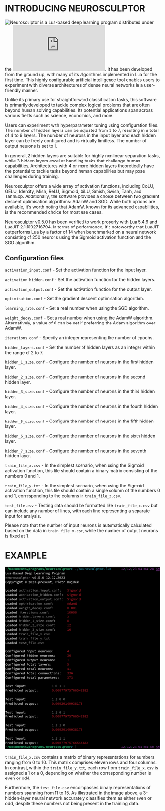 # INTRODUCING NEUROSCULPTOR

![Neurosculptor](https://github.com/piotrbajdek/neurosculptor) is a Lua-based deep learning program distributed under the ![BSD 3-Clause License](https://github.com/piotrbajdek/neurosculptor/blob/main/LICENSE.md). It has been developed from the ground up, with many of its algorithms implemented in Lua for the first time. This highly configurable artificial intelligence tool enables users to experiment with diverse architectures of dense neural networks in a user-friendly manner.

Unlike its primary use for straightforward classification tasks, this software is primarily developed to tackle complex logical problems that are often beyond human solving capabilities. Its potential applications span across various fields such as science, economics, and more.

Users can experiment with hyperparameter tuning using configuration files. The number of hidden layers can be adjusted from 2 to 7, resulting in a total of 4 to 9 layers. The number of neurons in the input layer and each hidden layer can be freely configured and is virtually limitless. The number of output neurons is set to 1.

In general, 2 hidden layers are suitable for highly nonlinear separation tasks, while 3 hidden layers excel at handling tasks that challenge human capabilities. Architectures with 4 or more hidden layers theoretically have the potential to tackle tasks beyond human capabilities but may pose challenges during training.

Neurosculptor offers a wide array of activation functions, including CoLU, GELU, Identity, Mish, ReLU, Sigmoid, SiLU, Smish, Swish, Tanh, and TanhExp. Additionally, the software provides a choice between two gradient descent optimisation algorithms: AdamW and SGD. While both options are available, it's worth noting that AdamW, known for its advanced capabilities, is the recommended choice for most use cases.

Neurosculptor v0.5.0 has been verified to work properly with Lua 5.4.6 and LuaJIT 2.1.1692716794. In terms of performance, it's noteworthy that LuaJIT outperforms Lua by a factor of 14 when benchmarked on a neural network consisting of 250 neurons using the Sigmoid activation function and the SGD algorithm.

## Configuration files

`activation_input.conf` - Set the activation function for the input layer.

`activation_hidden.conf` - Set the activation function for the hidden layers.

`activation_output.conf` - Set the activation function for the output layer.

`optimisation.conf` - Set the gradient descent optimisation algorithm.

`learning_rate.conf` - Set a real number when using the SGD algorithm.

`weight_decay.conf` - Set a real number when using the AdamW algorithm. Alternatively, a value of 0 can be set if preferring the Adam algorithm over AdamW.

`iterations.conf` - Specify an integer representing the number of epochs.

`hidden_layers.conf` - Set the number of hidden layers as an integer within the range of 2 to 7.

`hidden_1_size.conf` - Configure the number of neurons in the first hidden layer.

`hidden_2_size.conf` - Configure the number of neurons in the second hidden layer.

`hidden_3_size.conf` - Configure the number of neurons in the third hidden layer.

`hidden_4_size.conf` - Configure the number of neurons in the fourth hidden layer.

`hidden_5_size.conf` - Configure the number of neurons in the fifth hidden layer.

`hidden_6_size.conf` - Configure the number of neurons in the sixth hidden layer.

`hidden_7_size.conf` - Configure the number of neurons in the seventh hidden layer.

`train_file_x.csv` - In the simplest scenario, when using the Sigmoid activation function, this file should contain a binary matrix consisting of the numbers 0 and 1.

`train_file_y.txt` - In the simplest scenario, when using the Sigmoid activation function, this file should contain a single column of the numbers 0 and 1, corresponding to the columns in `train_file_x.csv`.

`test_file.csv` - Testing data should be formatted like `train_file_x.csv` but can include any number of lines, with each line representing a separate input for analysis.

Please note that the number of input neurons is automatically calculated based on the data in `train_file_x.csv`, while the number of output neurons is fixed at 1.

# EXAMPLE

![example-1](https://github.com/piotrbajdek/neurosculptor/blob/main/docs/images/example-1.png?raw=true)

`train_file_x.csv` contains a matrix of binary representations for numbers ranging from 0 to 10. This matrix comprises eleven rows and four columns. In contrast, within the `train_file_y.txt`, each row from `train_file_x.csv` is assigned a 1 or a 0, depending on whether the corresponding number is even or odd.

Furthermore, the `test_file.csv` encompasses binary representations of numbers spanning from 11 to 15. As illustrated in the image above, a 3-hidden-layer neural network accurately classifies them as either even or odd, despite these numbers not being present in the training data.
